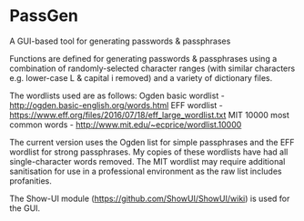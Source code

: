 # PassGen
A GUI-based tool for generating passwords &amp; passphrases

Functions are defined for generating passwords & passphrases using a combination of randomly-selected character ranges (with similar characters e.g. lower-case L & capital i removed) and a variety of dictionary files.

The wordlists used are as follows:
Ogden basic wordlist - http://ogden.basic-english.org/words.html
EFF wordlist - https://www.eff.org/files/2016/07/18/eff_large_wordlist.txt
MIT 10000 most common words - http://www.mit.edu/~ecprice/wordlist.10000

The current version uses the Ogden list for simple passphrases and the EFF wordlist for strong passphrases. My copies of these wordlists have had all single-character words removed. The MIT wordlist may require additional sanitisation for use in a professional environment as the raw list includes profanities.

The Show-UI module (https://github.com/ShowUI/ShowUI/wiki) is used for the GUI. 
